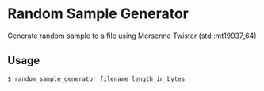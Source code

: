 # Random Sample Generator

Generate random sample to a file using Mersenne Twister (std::mt19937_64)

## Usage
```console
$ random_sample_generator filename length_in_bytes
```